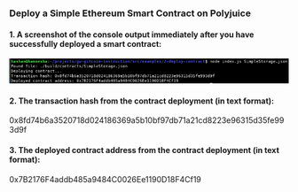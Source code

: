 ### Deploy a Simple Ethereum Smart Contract on Polyjuice

#### 1. A screenshot of the console output immediately after you have successfully deployed a smart contract:

![SmartContract](screenshot.png?raw=true "SmartContract")

#### 2. The transaction hash from the contract deployment (in text format):

0x8fd74b6a3520718d024186369a5b10bf97db71a21cd8223e96315d35fe993d9f

#### 3. The deployed contract address from the contract deployment (in text format):

0x7B2176F4addb485a9484C0026Ee1190D18F4Cf19

